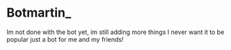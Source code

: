 # Botmartin_
Im not done with the bot yet, im still adding more things
I never want it to be popular
just a bot for me and my friends!
